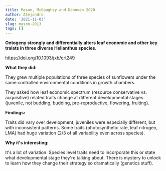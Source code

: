 ```yaml
---
title: Mason, McGaughey and Donovan 2020
author: Alejandro
date: '2021-11-03'
slug: mason-2013
tags: []
---
```

**Ontogeny strongly and differentially alters leaf economic and other key traiats in three diverse Helianthus species.**

https://doi.org/10.1093/jxb/ert249


**What they did:**

They grew multiple populations of three species of sunflowers under the same controlled environmental conditions in growth chambers.

They asked how leaf economic spectrum (resource conservative vs. acquisitive) related traits change at different developmental stages (juvenile, not budding, budding, pre-reproductive, flowering, fruiting). 

**Findings:**

Traits did vary over development, juveniles were especially different, but with inconsistent patterns. Some traits (photosynthetic rate, leaf nitrogen, LMA) had huge variation (2/3 of all variability even across species).

**Why it's interesting:**

It's a lot of variation. Species level traits need to incorporate this or state what developmental stage they're talking about. There is mystery to unlock to learn how they change their strategy so dramatically (genetics stuff).